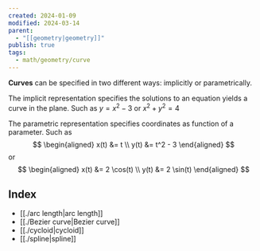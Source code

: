 ```yaml
---
created: 2024-01-09
modified: 2024-03-14
parent:
  - "[[geometry|geometry]]"
publish: true
tags:
  - math/geometry/curve
---
```

**Curves** can be specified in two different ways: implicitly or parametrically.

The implicit representation specifies the solutions to an equation yields a curve in the plane. Such as $y = x^2 - 3$ or $x^2 + y^2 = 4$

The parametric representation specifies coordinates as function of a parameter.
Such as
$$
   \begin{aligned}
     x(t) &= t \\
     y(t) &= t^2 - 3
   \end{aligned}
$$
 or
$$
   \begin{aligned}
     x(t) &= 2 \cos(t) \\
     y(t) &= 2 \sin(t)
   \end{aligned}
$$

## Index
- [[./arc length|arc length]]
- [[./Bezier curve|Bezier curve]]
- [[./cycloid|cycloid]]
- [[./spline|spline]]